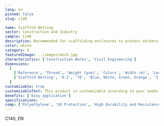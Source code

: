 ```yaml
---
lang: en
pinned: false
slug: c140

name: Scaffold Netting
sector: Construction and Industry
sample: C140
description: Recommended for scaffolding enclosures to protect workers from material projections, such as paints and dust. It also controls the passage of solar radiation, significantly reducing it, and protects against direct wind action.
color: white
category: d
featuredImage: ../images/mock.jpg
characteristics: ['Construction Works', 'Civil Engineering']
dimensions:
  [
    ['Reference', 'Thread', 'Weight (gsm)', 'Colors', 'Width (m)', 'Length (m)'],
    ['Scaffold Netting', '0.2', '70', 'Blue, White, Green, Orange', '3', '100'],
  ]
customizable: true
customizableText: This product is customizable according to your needs. Contact us for more information.
benefits: ['Easy application']
specifications: ''
comp: ['Polyethylene', 'UV Protection', 'High Durability and Resistance']
---
```


C140, EN
